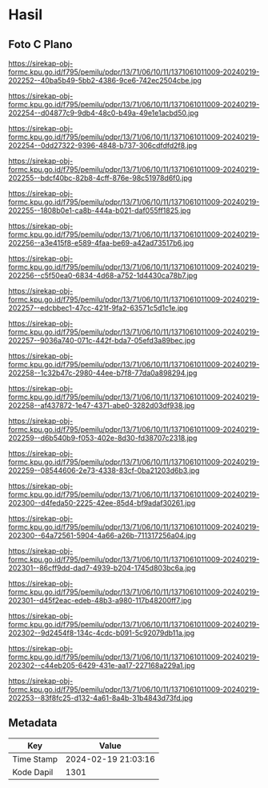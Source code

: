 # Hasil

## Foto C Plano

https://sirekap-obj-formc.kpu.go.id/f795/pemilu/pdpr/13/71/06/10/11/1371061011009-20240219-202252--40ba5b49-5bb2-4386-9ce6-742ec2504cbe.jpg

https://sirekap-obj-formc.kpu.go.id/f795/pemilu/pdpr/13/71/06/10/11/1371061011009-20240219-202254--d04877c9-9db4-48c0-b49a-49e1e1acbd50.jpg

https://sirekap-obj-formc.kpu.go.id/f795/pemilu/pdpr/13/71/06/10/11/1371061011009-20240219-202254--0dd27322-9396-4848-b737-306cdfdfd2f8.jpg

https://sirekap-obj-formc.kpu.go.id/f795/pemilu/pdpr/13/71/06/10/11/1371061011009-20240219-202255--bdcf40bc-82b8-4cff-876e-98c51978d6f0.jpg

https://sirekap-obj-formc.kpu.go.id/f795/pemilu/pdpr/13/71/06/10/11/1371061011009-20240219-202255--1808b0e1-ca8b-444a-b021-daf055ff1825.jpg

https://sirekap-obj-formc.kpu.go.id/f795/pemilu/pdpr/13/71/06/10/11/1371061011009-20240219-202256--a3e415f8-e589-4faa-be69-a42ad73517b6.jpg

https://sirekap-obj-formc.kpu.go.id/f795/pemilu/pdpr/13/71/06/10/11/1371061011009-20240219-202256--c5f50ea0-6834-4d68-a752-1d4430ca78b7.jpg

https://sirekap-obj-formc.kpu.go.id/f795/pemilu/pdpr/13/71/06/10/11/1371061011009-20240219-202257--edcbbec1-47cc-421f-9fa2-63571c5d1c1e.jpg

https://sirekap-obj-formc.kpu.go.id/f795/pemilu/pdpr/13/71/06/10/11/1371061011009-20240219-202257--9036a740-071c-442f-bda7-05efd3a89bec.jpg

https://sirekap-obj-formc.kpu.go.id/f795/pemilu/pdpr/13/71/06/10/11/1371061011009-20240219-202258--1c32b47c-2980-44ee-b7f8-77da0a898294.jpg

https://sirekap-obj-formc.kpu.go.id/f795/pemilu/pdpr/13/71/06/10/11/1371061011009-20240219-202258--af437872-1e47-4371-abe0-3282d03df938.jpg

https://sirekap-obj-formc.kpu.go.id/f795/pemilu/pdpr/13/71/06/10/11/1371061011009-20240219-202259--d6b540b9-f053-402e-8d30-fd38707c2318.jpg

https://sirekap-obj-formc.kpu.go.id/f795/pemilu/pdpr/13/71/06/10/11/1371061011009-20240219-202259--08544606-2e73-4338-83cf-0ba21203d6b3.jpg

https://sirekap-obj-formc.kpu.go.id/f795/pemilu/pdpr/13/71/06/10/11/1371061011009-20240219-202300--d4feda50-2225-42ee-85d4-bf9adaf30261.jpg

https://sirekap-obj-formc.kpu.go.id/f795/pemilu/pdpr/13/71/06/10/11/1371061011009-20240219-202300--64a72561-5904-4a66-a26b-711317256a04.jpg

https://sirekap-obj-formc.kpu.go.id/f795/pemilu/pdpr/13/71/06/10/11/1371061011009-20240219-202301--86cff9dd-dad7-4939-b204-1745d803bc6a.jpg

https://sirekap-obj-formc.kpu.go.id/f795/pemilu/pdpr/13/71/06/10/11/1371061011009-20240219-202301--d45f2eac-edeb-48b3-a980-117b48200ff7.jpg

https://sirekap-obj-formc.kpu.go.id/f795/pemilu/pdpr/13/71/06/10/11/1371061011009-20240219-202302--9d2454f8-134c-4cdc-b091-5c92079db11a.jpg

https://sirekap-obj-formc.kpu.go.id/f795/pemilu/pdpr/13/71/06/10/11/1371061011009-20240219-202302--c44eb205-6429-431e-aa17-227168a229a1.jpg

https://sirekap-obj-formc.kpu.go.id/f795/pemilu/pdpr/13/71/06/10/11/1371061011009-20240219-202253--83f8fc25-d132-4a61-8a4b-31b4843d73fd.jpg


## Metadata

| Key        | Value               |
| ---------- | ------------------- |
| Time Stamp | 2024-02-19 21:03:16 |
| Kode Dapil | 1301                |



